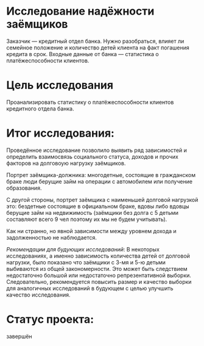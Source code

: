 # Исследование надёжности заёмщиков
Заказчик — кредитный отдел банка. Нужно разобраться, влияет ли семейное положение и количество детей клиента на факт погашения кредита в срок. Входные данные от банка — статистика о платёжеспособности клиентов.
# Цель исследования
Проанализировать статистику о платёжеспособности клиентов кредитного отдела банка.
# Итог исследования:
Проведённое исследование позволило выявить ряд зависимостей и определить взаимосвязь социального статуса, доходов и прочих факторов на долговоую нагрузку заёмщиков.

Портрет заёмщика-должника: 
многодетные, состоящие в гражданском браке люди берущие займ на операции с автомобилем или получение образования.

С другой стороны, портрет заёмщика с наименьшей долговой нагрузкой это: бездетные состоящие в официальном браке, вдовы либо вдовцы берущие займ на недвижимость (заёмщики без долга с 5 детьми составляют всего 9 чел поэтому их мы не будем учитывать).

Как ни странно, но явной зависимости между уровнем дохода и задолженностью не наблюдается.

*Рекомендации для будующих исследований*:
В некоторых исследованиях, а именно зависимость количества детей от долговой нагрузки, было показано что заёмщики с 3-мя и 5-ю детьми выбиваются из общей закономерности. Это может быть следствием недостаточно большой или недостаточно репрезентативной выборки. Следовательно, рекомендуется повысить размер и качество выборки для аналогичных исследований в будующем с целью улучшить качество исследования.
# Статус проекта:
завершён
